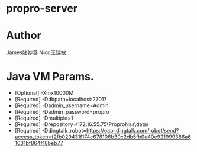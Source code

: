 # propro-server
# Author
  James陆妙善
  Nico王瑞敏
# Java VM Params. 
 - [Optional]   -Xmx10000M 
 - [Required]   -Ddbpath=localhost:27017
 - [Required]   -Dadmin_username=Admin
 - [Required]   -Dadmin_password=propro
 - [Required]   -Dmultiple=1
 - [Required]   -Drepository=\\172.16.55.75\ProproNas\data\
 - [Required]   -Ddingtalk_robot=https://oapi.dingtalk.com/robot/send?access_token=f2fb029431f174e678106b30c2db5fb0e40e921999386a61031bf864f18beb77
 
 
